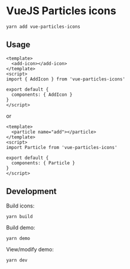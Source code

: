 # VueJS Particles icons

```
yarn add vue-particles-icons
```

## Usage

```
<template>
  <add-icon></add-icon>
</template>
<script>
import { AddIcon } from 'vue-particles-icons'

export default {
  components: { AddIcon }
}
</script>
```

or

```
<template>
  <particle name="add"></particle>
</template>
<script>
import Particle from 'vue-particles-icons'

export default {
  components: { Particle }
}
</script>
```

## Development

Build icons:
```
yarn build
```

Build demo:
```
yarn demo
```

View/modify demo:
```
yarn dev
```
